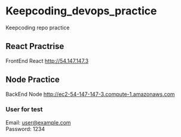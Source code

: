 # Keepcoding_devops_practice
Keepcoding repo practice



## React Practrise 
FrontEnd React http://54.147.147.3

## Node Practice
BackEnd Node http://ec2-54-147-147-3.compute-1.amazonaws.com

### User for test 
 Email: user@example.com  
 Password: 1234

